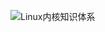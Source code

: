 ![Linux内核知识体系](https://user-images.githubusercontent.com/87457873/142866480-93bdd29d-c126-4a38-ac94-818e417650e8.png)
